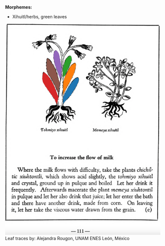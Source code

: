 
**Morphemes:**

- Xihuitl/herbs, green leaves

![A_ID177_p111_01_Tohmiyo-xihuitl.png](assets/A_ID177_p111_01_Tohmiyo-xihuitl.png)  
Leaf traces by: Alejandra Rougon, UNAM ENES León, México  
